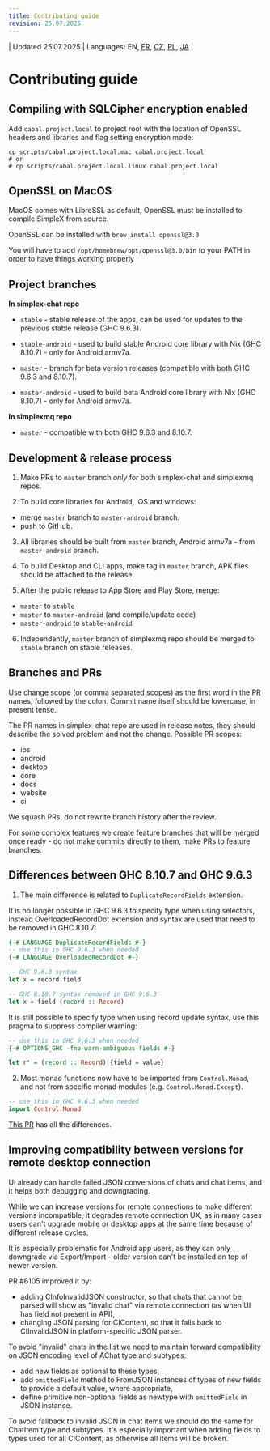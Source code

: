 ```yaml
---
title: Contributing guide
revision: 25.07.2025
---
```


| Updated 25.07.2025 | Languages: EN, [FR](/docs/lang/fr/CONTRIBUTING.md), [CZ](/docs/lang/cs/CONTRIBUTING.md), [PL](/docs/lang/pl/CONTRIBUTING.md), [JA](/docs/lang/ja/CONTRIBUTING.md) |

# Contributing guide

## Compiling with SQLCipher encryption enabled

Add `cabal.project.local` to project root with the location of OpenSSL headers and libraries and flag setting encryption mode:

```
cp scripts/cabal.project.local.mac cabal.project.local
# or
# cp scripts/cabal.project.local.linux cabal.project.local
```

## OpenSSL on MacOS

MacOS comes with LibreSSL as default, OpenSSL must be installed to compile SimpleX from source.

OpenSSL can be installed with `brew install openssl@3.0`

You will have to add `/opt/homebrew/opt/openssl@3.0/bin` to your PATH in order to have things working properly


## Project branches

**In simplex-chat repo**

- `stable` - stable release of the apps, can be used for updates to the previous stable release (GHC 9.6.3).

- `stable-android` - used to build stable Android core library with Nix (GHC 8.10.7) - only for Android armv7a.

- `master` - branch for beta version releases (compatible with both GHC 9.6.3 and 8.10.7).

- `master-android` - used to build beta Android core library with Nix (GHC 8.10.7) - only for Android armv7a.

**In simplexmq repo**

- `master` - compatible with both GHC 9.6.3 and 8.10.7.

## Development & release process

1. Make PRs to `master` branch _only_ for both simplex-chat and simplexmq repos.

2. To build core libraries for Android, iOS and windows:
- merge `master` branch to `master-android` branch.
- push to GitHub.

3. All libraries should be built from `master` branch, Android armv7a - from `master-android` branch.

4. To build Desktop and CLI apps, make tag in `master` branch, APK files should be attached to the release.

5. After the public release to App Store and Play Store, merge:
- `master` to `stable`
- `master` to `master-android` (and compile/update code)
- `master-android` to `stable-android`

6. Independently, `master` branch of simplexmq repo should be merged to `stable` branch on stable releases.

## Branches and PRs

Use change scope (or comma separated scopes) as the first word in the PR names, followed by the colon. Commit name itself should be lowercase, in present tense.

The PR names in simplex-chat repo are used in release notes, they should describe the solved problem and not the change. Possible PR scopes:
- ios
- android
- desktop
- core
- docs
- website
- ci

We squash PRs, do not rewrite branch history after the review.

For some complex features we create feature branches that will be merged once ready - do not make commits directly to them, make PRs to feature branches.

## Differences between GHC 8.10.7 and GHC 9.6.3

1. The main difference is related to `DuplicateRecordFields` extension.

It is no longer possible in GHC 9.6.3 to specify type when using selectors, instead OverloadedRecordDot extension and syntax are used that need to be removed in GHC 8.10.7:

```haskell
{-# LANGUAGE DuplicateRecordFields #-}
-- use this in GHC 9.6.3 when needed
{-# LANGUAGE OverloadedRecordDot #-}

-- GHC 9.6.3 syntax
let x = record.field

-- GHC 8.10.7 syntax removed in GHC 9.6.3
let x = field (record :: Record)
```

It is still possible to specify type when using record update syntax, use this pragma to suppress compiler warning:

```haskell
-- use this in GHC 9.6.3 when needed
{-# OPTIONS_GHC -fno-warn-ambiguous-fields #-}

let r' = (record :: Record) {field = value}
```

2. Most monad functions now have to be imported from `Control.Monad`, and not from specific monad modules (e.g. `Control.Monad.Except`).

```haskell
-- use this in GHC 9.6.3 when needed
import Control.Monad
```

[This PR](https://github.com/simplex-chat/simplex-chat/pull/2975/files) has all the differences.


## Improving compatibility between versions for remote desktop connection

UI already can handle failed JSON conversions of chats and chat items, and it helps both debugging and downgrading.

While we can increase versions for remote connections to make different versions incompatible, it degrades remote connection UX, as in many cases users can't upgrade mobile or desktop apps at the same time because of different release cycles.

It is especially problematic for Android app users, as they can only downgrade via Export/Import - older version can't be installed on top of newer version.

PR #6105 improved it by:
- adding CInfoInvalidJSON constructor, so that chats that cannot be parsed will show as "invalid chat" via remote connection (as when UI has field not present in API),
- changing JSON parsing for CIContent, so that it falls back to CIInvalidJSON in platform-specific JSON parser.

To avoid "invalid" chats in the list we need to maintain forward compatibility on JSON encoding level of AChat type and subtypes:
- add new fields as optional to these types,
- add `omittedField` method to FromJSON instances of types of new fields to provide a default value, where appropriate,
- define primitive non-optional fields as newtype with `omittedField` in JSON instance.

To avoid fallback to invalid JSON in chat items we should do the same for ChatItem type and subtypes. It's especially important when adding fields to types used for all CIContent, as otherwise all items will be broken.
